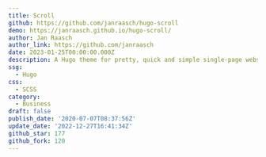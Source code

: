 ```yaml
---
title: Scroll
github: https://github.com/janraasch/hugo-scroll
demo: https://janraasch.github.io/hugo-scroll/
author: Jan Raasch
author_link: https://github.com/janraasch
date: 2023-01-25T00:00:00.000Z
description: A Hugo theme for pretty, quick and simple single-page websites.
ssg:
  - Hugo
css:
  - SCSS
category:
  - Business
draft: false
publish_date: '2020-07-07T08:37:56Z'
update_date: '2022-12-27T16:41:34Z'
github_star: 177
github_fork: 120
---
```

